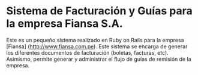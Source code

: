 # Sistema de Facturación y Guías para la empresa Fiansa S.A.

Este es un pequeño sistema realizado en Ruby on Rails para la empresa [Fiansa] (http://www.fiansa.com.pe).
Este sistema se encarga de generar los diferentes documentos de facturación (boletas, facturas, etc). Asimismo,
permite generar y administrar el flujo de guías de remisión de la empresa.

